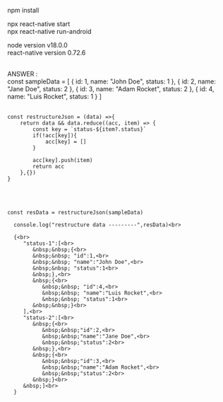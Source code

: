 npm install 

npx react-native start <br> 
npx react-native run-android <br>

node version  v18.0.0 <br>
react-native version 0.72.6 <br> <br>

ANSWER : <br>
       const sampleData = [
        {
          id: 1,
          name: "John Doe",
          status: 1
        },
        {
          id: 2,
          name: "Jane Doe",
          status: 2
        },
        {
          id: 3,
          name: "Adam Rocket",
          status: 2
        },
        {
          id: 4,
          name: "Luis Rocket",
          status: 1
        }
    ]
    <br>
    <br>

    const restructureJson = (data) =>{
        return data && data.reduce((acc, item) => {
            const key = `status-${item?.status}`
            if(!acc[key]){
                acc[key] = []
            }

            acc[key].push(item)
            return acc
        },{})
    }
    
   <br>
    <br>
    
    const resData = restructureJson(sampleData)

      console.log("restructure data ---------",resData)<br>

      {<br>
         "status-1":[<br>
            &nbsp;&nbsp;{<br>
            &nbsp;&nbsp; "id":1,<br>
            &nbsp;&nbsp; "name":"John Doe",<br>
            &nbsp;&nbsp; "status":1<br>
            &nbsp;},<br>
            &nbsp;{<br>
               &nbsp;&nbsp; "id":4,<br>
               &nbsp;&nbsp; "name":"Luis Rocket",<br>
               &nbsp;&nbsp; "status":1<br>
            &nbsp;&nbsp;}<br>
         ],<br>
         "status-2":[<br>
            &nbsp;{<br>
               &nbsp;&nbsp;"id":2,<br>
               &nbsp;&nbsp;"name":"Jane Doe",<br>
               &nbsp;&nbsp;"status":2<br>
            &nbsp;},<br>
            &nbsp;{<br>
               &nbsp;&nbsp;"id":3,<br>
               &nbsp;&nbsp;"name":"Adam Rocket",<br>
               &nbsp;&nbsp;"status":2<br>
            &nbsp;}<br>
         &nbsp;]<br>
      }